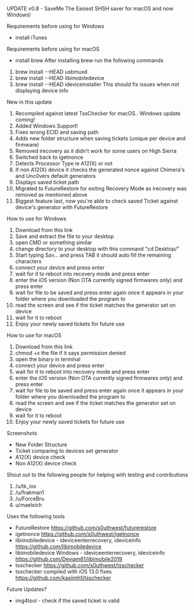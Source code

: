 UPDATE v0.8 - SaveMe The Easiest SHSH saver for macOS and now Windows!

Requirements before using for Windows
- install iTunes

Requirements before using for macOS
- install brew
After installing brew run the following commands

1. brew install --HEAD usbmuxd 
2. brew install --HEAD libimobiledevice 
3. brew install --HEAD ideviceinstaller
This should fix issues when not displaying device info

New in this update
1. Recompiled against latest TssChecker for macOS.. Windows update coming!
2. Added Windows Support!
3. Fixes wrong ECID and saving path
4. Adds new folder structure when saving tickets (unique per device and firmware)
5. Removed irecovery as it didn't work for some users on High Sierra 
6. Switched back to igetnonce
7. Detects Processor Type ie A12(X) or not 
8. If non A12(X) device it checks the generated nonce against Chimera's and Unc0vers default generators
9. Displays saved ticket path  
10. Migrated to FutureRestore for exiting Recovery Mode as irecovery was removed as mentioned above
11. Biggest feature last, now you're able to check saved Ticket against device's generator with FutureRestore

How to use for Windows
1. Download from this link
2. Save and extract the file to your desktop
3. open CMD or something similar
4. change directory to your desktop with this command "cd Desktop/"
5. Start typing Sav... and press TAB it should auto fill the remaining characters 
4. connect your device and press enter
5. wait for it to reboot into recovery mode and press enter
6. enter the iOS version (Non OTA currently signed firmwares only) and press enter
7. wait for file to be saved and press enter again once it appears in your folder where you downloaded the program to
8. read the screen and see if the ticket matches the generator set on device
9. wait for it to reboot
10. Enjoy your newly saved tickets for future use

How to use for macOS
1. Download from this link
2. chmod +x the file if it says permission denied 
3. open the binary in terminal 
4. connect your device and press enter
5. wait for it to reboot into recovery mode and press enter
6. enter the iOS version (Non OTA currently signed firmwares only) and press enter
7. wait for file to be saved and press enter again once it appears in your folder where you downloaded the program to
8. read the screen and see if the ticket matches the generator set on device
9. wait for it to reboot
10. Enjoy your newly saved tickets for future use

Screenshots
-  New Folder Structure
- Ticket comparing to devices set generator
- A12(X) device check
- Non A12(X) device check

Shout out to the following people for helping with testing and contributions 
1. /u/tk_ios
2. /u/frakman1
3. /u/ForceBru
4. u/maelxich

Uses the following tools
- FutureRestore https://github.com/s0uthwest/futurerestore
- igetnonce https://github.com/s0uthwest/igetnonce
- libimobiledevice - ideviceenterrecovery, ideviceinfo https://github.com/libimobiledevice
- libimobiledevice Windows - ideviceenterrecovery, ideviceinfo https://github.com/Devjam81/libimobile2019
- tsschecker https://github.com/s0uthwest/tsschecker
- tsschecker compiled with iOS 13.0 fixes https://github.com/kasiimh1/tsschecker

Future Updates?
- img4tool - check if the saved ticket is valid 
